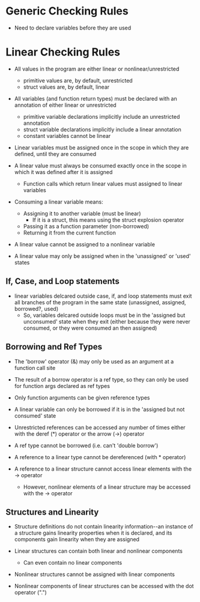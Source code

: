 # Generic Checking Rules 
- Need to declare variables before they are used 

# Linear Checking Rules
- All values in the program are either linear or nonlinear/unrestricted
    - primitive values are, by default, unrestricted 
    - struct values are, by default, linear

- All variables (and function return types) must be declared with an annotation of either linear or unrestricted
    - primitive variable declarations implicitly include an unrestricted annotation
    - struct variable declarations implicitly include a linear annotation
    - constant variables cannot be linear

- Linear variables must be assigned once in the scope in which they are defined, until they are consumed

- A linear value must always be consumed exactly once in the scope in which it was defined after it is assigned
    - Function calls which return linear values must assigned to linear variables 

- Consuming a linear variable means:
    - Assigning it to another variable (must be linear)
        - If it is a struct, this means using the struct explosion operator
    - Passing it as a function parameter (non-borrowed)
    - Returning it from the current function 

- A linear value cannot be assigned to a nonlinear variable 

- A linear value may only be assigned when in the 'unassigned' or 'used' states

## If, Case, and Loop statements
- linear variables delcared outside case, if, and loop statements must exit all branches of the program in the same state (unassigned, assigned, borrowed?, used)
    - So, variables delcared outside loops must be in the 'assigned but unconsumed' state when they exit (either because they were never consumed, or they were consumed an then assigned)

## Borrowing and Ref Types
- The 'borrow' operator (&) may only be used as an argument at a function call site 

- The result of a borrow operator is a ref type, so they can only be used for function args declared as ref types

- Only function arguments can be given reference types

- A linear variable can only be borrowed if it is in the 'assigned but not consumed' state 

- Unrestricted references can be accessed any number of times either with the deref (*) operator or the arrow (->) operator 


- A ref type cannot be borrowed (i.e. can't 'double borrow')
- A reference to a linear type cannot be dereferenced (with * operator)
- A reference to a linear structure cannot access linear elements with the -> operator
    - However, nonlinear elements of a linear structure may be accessed with the -> operator 


## Structures and Linearity
- Structure definitions do not contain linearity information--an instance of a structure gains linearity properties when it is declared, and its components gain linearity when they are assigned 

- Linear structures can contain both linear and nonlinear components
    - Can even contain no linear components 
- Nonlinear structures cannot be assigned with linear components 
- Nonlinear components of linear structures can be accessed with the dot operator (".")

